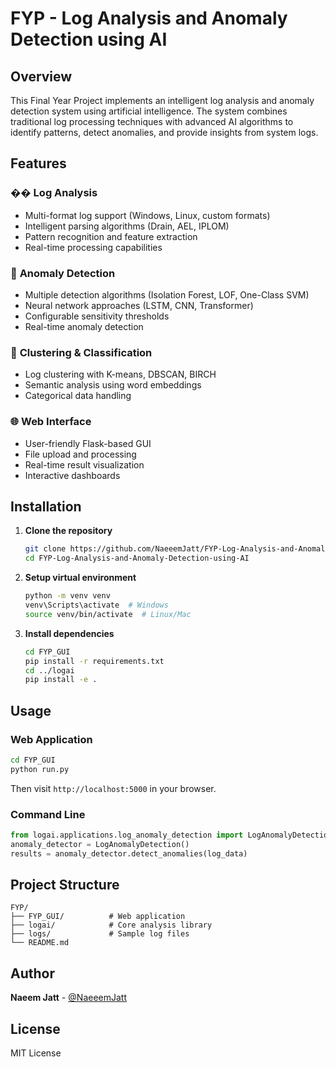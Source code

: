 # FYP - Log Analysis and Anomaly Detection using AI

## Overview

This Final Year Project implements an intelligent log analysis and anomaly detection system using artificial intelligence. The system combines traditional log processing techniques with advanced AI algorithms to identify patterns, detect anomalies, and provide insights from system logs.

## Features

### �� **Log Analysis**
- Multi-format log support (Windows, Linux, custom formats)
- Intelligent parsing algorithms (Drain, AEL, IPLOM)
- Pattern recognition and feature extraction
- Real-time processing capabilities

### 🚨 **Anomaly Detection**
- Multiple detection algorithms (Isolation Forest, LOF, One-Class SVM)
- Neural network approaches (LSTM, CNN, Transformer)
- Configurable sensitivity thresholds
- Real-time anomaly detection

### 🎯 **Clustering & Classification**
- Log clustering with K-means, DBSCAN, BIRCH
- Semantic analysis using word embeddings
- Categorical data handling

### 🌐 **Web Interface**
- User-friendly Flask-based GUI
- File upload and processing
- Real-time result visualization
- Interactive dashboards

## Installation

1. **Clone the repository**
   ```bash
   git clone https://github.com/NaeeemJatt/FYP-Log-Analysis-and-Anomaly-Detection-using-AI.git
   cd FYP-Log-Analysis-and-Anomaly-Detection-using-AI
   ```

2. **Setup virtual environment**
   ```bash
   python -m venv venv
   venv\Scripts\activate  # Windows
   source venv/bin/activate  # Linux/Mac
   ```

3. **Install dependencies**
   ```bash
   cd FYP_GUI
   pip install -r requirements.txt
   cd ../logai
   pip install -e .
   ```

## Usage

### Web Application
```bash
cd FYP_GUI
python run.py
```
Then visit `http://localhost:5000` in your browser.

### Command Line
```python
from logai.applications.log_anomaly_detection import LogAnomalyDetection
anomaly_detector = LogAnomalyDetection()
results = anomaly_detector.detect_anomalies(log_data)
```

## Project Structure
```
FYP/
├── FYP_GUI/          # Web application
├── logai/            # Core analysis library
├── logs/             # Sample log files
└── README.md
```

## Author
**Naeem Jatt** - [@NaeeemJatt](https://github.com/NaeeemJatt)

## License
MIT License